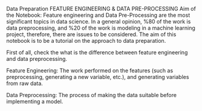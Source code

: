 Data Preparation 
FEATURE ENGINEERING & DATA PRE-PROCESSING
Aim of the Notebook: Feature engineering and Data Pre-Processing are the most significant topics in data science. In a general opinion, %80 of the work is data preprocessing, and %20 of the work is modeling in a machine learning project, therefore, there are issues to be considered. The aim of this notebook is to be a tutorial on the approach to data preparation.

First of all, check the what is the difference between feature engineering and data preprocessing.

Feature Engineering: The work performed on the features (such as preprocessing, generating a new variable, etc.), and generating variables from raw data.

Data Preprocessing: The process of making the data suitable before implementing a model.


